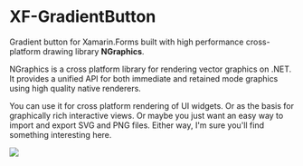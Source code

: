 # XF-GradientButton

Gradient button for Xamarin.Forms built with high performance cross-platform drawing library **NGraphics**.

NGraphics is a cross platform library for rendering vector graphics on .NET. It provides a unified API for both immediate and retained mode graphics using high quality native renderers.

You can use it for cross platform rendering of UI widgets. Or as the basis for graphically rich interactive views. Or maybe you just want an easy way to import and export SVG and PNG files. Either way, I'm sure you'll find something interesting here.

![](https://github.com/jesulink2514/XF-GradientButton/blob/master/sc-001.png?raw=true)
